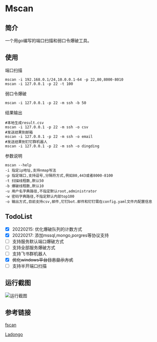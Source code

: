 # Mscan

## 简介

一个用go编写的端口扫描和弱口令爆破工具。
## 使用

端口扫描
```shell
mscan -i 192.168.0.1/24,10.0.0.1-64 -p 22,80,8000-8010
mscan -i 127.0.0.1 -p 22 -t 100
```
弱口令爆破
```shell
mscan -i 127.0.0.1 -p 22 -m ssh -b 50
```
结果输出
```shell
#本地生成result.csv
mscan -i 127.0.0.1 -p 22 -m ssh -o csv
#发送结果到邮箱
mscan -i 127.0.0.1 -p 22 -m ssh -o email
#发送结果到钉钉群机器人
mscan -i 127.0.0.1 -p 22 -m ssh -o dingding
```
参数说明
```shell
mscan --help
-i 指定ip地址,支持nmap写法
-p 指定端口,支持逗号,分隔符方式,例如80,443或者8000-8100
-t 扫描线程数,默认50
-b 爆破线程数,默认10
-u 用户名字典路径,不指定默认root,administrator
-w 密码字典路径,不指定默认内部top100
-o 输出方式,目前支持csv,邮件,钉钉bot.邮件和钉钉需在config.yaml文件内配置信息
```
## TodoList

- [x] 20220215: 优化爆破队列的计数方式
- [x] 20220217: 添加mssql,mongo,porgres等协议支持
- [ ] 支持服务默认端口爆破方式
- [ ] 支持全部服务爆破方式
- [ ] 支持飞书群机器人
- [x] ~~优化windows平台日志显示方式~~
- [ ] 支持半开端口扫描

## 运行截图
![运行截图](https://github.com/mmM1ku/Mscan/blob/main/imgs/E3D2A0DF-9441-4099-9442-03374D62639E.png?raw=true "运行截图")

## 参考链接

[fscan](https://github.com/shadow1ng/fscan)

[Ladongo](https://github.com/k8gege/LadonGo)


